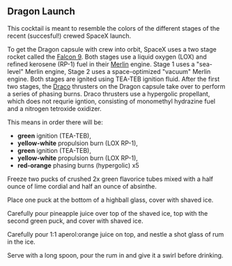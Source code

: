 Dragon Launch
--- 
This cocktail is meant to resemble the colors of the different stages of the recent (succesful!) crewed SpaceX launch. 

To get the Dragon capsule with crew into orbit, SpaceX uses a two stage rocket called the [Falcon 9](https://en.wikipedia.org/wiki/Falcon_9). Both stages use a liquid oxygen (LOX) and refined kerosene (RP-1) fuel in their [Merlin](https://en.wikipedia.org/wiki/SpaceX_Merlin) engine. Stage 1 uses a "sea-level" Merlin engine, Stage 2 uses a space-optimized "vacuum" Merlin engine. Both stages are ignited using TEA-TEB ignition fluid. After the first two stages, the [Draco](https://en.wikipedia.org/wiki/SpaceX_Draco) thrusters on the Dragon capsule take over to perform a series of phasing burns. Draco thrusters use a hypergolic propellant, which does not requrie igntion, consisting of monomethyl hydrazine fuel and a nitrogen tetroxide oxidizer.

This means in order there will be:
- **green** ignition (TEA-TEB), 
- **yellow-white** propulsion burn (LOX RP-1), 
- **green** ignition (TEA-TEB), 
- **yellow-white** propulsion burn (LOX RP-1),
- **red-orange** phasing burns (hypergolic) x5

Freeze two pucks of crushed 2x green flavorice tubes mixed with a half ounce of lime cordial and half an ounce of absinthe.

Place one puck at the bottom of a highball glass, cover with shaved ice.

Carefully pour pineapple juice over top of the shaved ice, top with the second green puck, and cover with shaved ice.

Carefully pour 1:1 aperol:orange juice on top, and nestle a shot glass of rum in the ice.

Serve with a long spoon, pour the rum in and give it a swirl before drinking.
